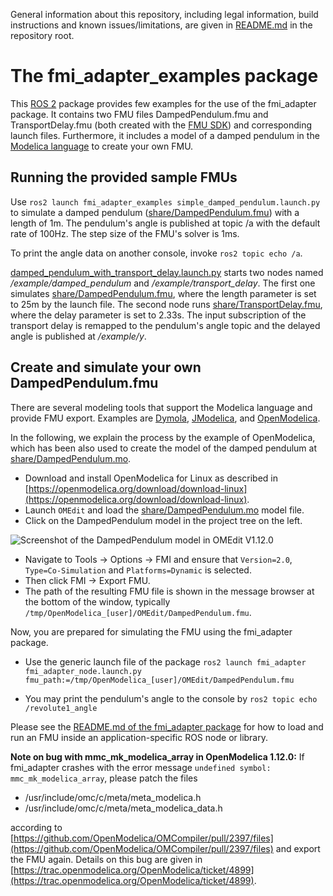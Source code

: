 General information about this repository, including legal information, build instructions and known issues/limitations, are given in [README.md](../README.md) in the repository root.


# The fmi_adapter_examples package

This [ROS 2](http://www.ros.org/) package provides few examples for the use of the fmi_adapter package. It contains two FMU files DampedPendulum.fmu and TransportDelay.fmu (both created with the [FMU SDK](https://www.qtronic.de/en/fmusdk.html)) and corresponding launch files. Furthermore, it includes a model of a damped pendulum in the [Modelica language](https://www.modelica.org/) to create your own FMU.


## Running the provided sample FMUs

Use `ros2 launch fmi_adapter_examples simple_damped_pendulum.launch.py` to simulate a damped pendulum ([share/DampedPendulum.fmu](share/DampedPendulum.fmu)) with a length of 1m. The pendulum's angle is published at topic /a with the default rate of 100Hz. The step size of the FMU's solver is 1ms.

To print the angle data on another console, invoke `ros2 topic echo /a`.

[damped_pendulum_with_transport_delay.launch.py](launch/damped_pendulum_with_transport_delay.launch) starts two nodes named */example/damped_pendulum* and */example/transport_delay*. The first one simulates [share/DampedPendulum.fmu](share/DampedPendulum.fmu), where the length parameter is set to 25m by the launch file. The second node runs [share/TransportDelay.fmu](share/TransportDelay.fmu), where the delay parameter is set to 2.33s. The input subscription of the transport delay is remapped to the pendulum's angle topic and the delayed angle is published at */example/y*.


## Create and simulate your own DampedPendulum.fmu

There are several modeling tools that support the Modelica language and provide FMU export. Examples are [Dymola](http://www.3ds.com/products-services/catia/products/dymola), [JModelica](https://jmodelica.org/), and [OpenModelica](https://www.openmodelica.org/).

In the following, we explain the process by the example of OpenModelica, which has been also used to create the model of the damped pendulum at [share/DampedPendulum.mo](share/DampedPendulum.mo).

*   Download and install OpenModelica for Linux as described in [https://openmodelica.org/download/download-linux](https://openmodelica.org/download/download-linux).
*   Launch `OMEdit` and load the [share/DampedPendulum.mo](share/DampedPendulum.mo) model file.
*   Click on the DampedPendulum model in the project tree on the left.

![Screenshot of the DampedPendulum model in OMEdit V1.12.0](doc/damped_pendulum_in_OMEdit.png)

*   Navigate to Tools -> Options -> FMI and ensure that `Version=2.0`, `Type=Co-Simulation` and `Platforms=Dynamic` is selected.
*   Then click FMI -> Export FMU.
*   The path of the resulting FMU file is shown in the message browser at the bottom of the window, typically `/tmp/OpenModelica_[user]/OMEdit/DampedPendulum.fmu`.

Now, you are prepared for simulating the FMU using the fmi_adapter package.

*   Use the generic launch file of the package
    `ros2 launch fmi_adapter fmi_adapter_node.launch.py fmu_path:=/tmp/OpenModelica_[user]/OMEdit/DampedPendulum.fmu`

*   You may print the pendulum's angle to the console by
    `ros2 topic echo /revolute1_angle`

Please see the [README.md of the fmi_adapter package](../fmi_adapter/README.md) for how to load and run an FMU inside an application-specific ROS node or library.


**Note on bug with mmc_mk_modelica_array in OpenModelica 1.12.0:** If fmi_adapter crashes with the error message `undefined symbol: mmc_mk_modelica_array`, please patch the files

*   /usr/include/omc/c/meta/meta_modelica.h
*   /usr/include/omc/c/meta/meta_modelica_data.h

according to [https://github.com/OpenModelica/OMCompiler/pull/2397/files](https://github.com/OpenModelica/OMCompiler/pull/2397/files) and export the FMU again. Details on this bug are given in [https://trac.openmodelica.org/OpenModelica/ticket/4899](https://trac.openmodelica.org/OpenModelica/ticket/4899).
